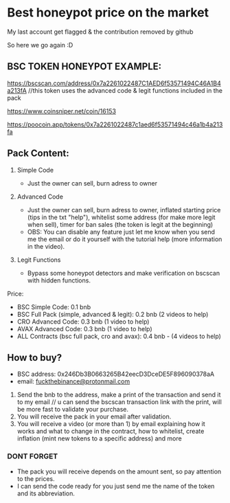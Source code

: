 # Best honeypot price on the market

My last account get flagged & the contribution removed by github

So here we go again :D


## BSC TOKEN HONEYPOT EXAMPLE: 

https://bscscan.com/address/0x7a2261022487C1AED6f53571494C46A1B4a213fA //this token uses the advanced code & legit functions included in the pack 

https://www.coinsniper.net/coin/16153

https://poocoin.app/tokens/0x7a2261022487c1aed6f53571494c46a1b4a213fa


## Pack Content: 

1. Simple Code
    - Just the owner can sell, burn adress to owner
    
2. Advanced Code
    - Just the owner can sell, burn adress to owner, inflated starting price (tips in the txt "help"), whitelist some address (for make more legit when sell), timer for ban sales (the token is legit at the beginning)
    - OBS: You can disable any feature just let me know when you send me the email or do it yourself with the tutorial help (more information in the video).
   
3. Legit Functions
    - Bypass some honeypot detectors and make verification on bscscan with hidden functions.

Price:

- BSC Simple Code: 0.1 bnb
- BSC Full Pack (simple, advanced & legit): 0.2 bnb (2 videos to help)
- CRO Advanced Code: 0.3 bnb (1 video to help)
- AVAX Advanced Code: 0.3 bnb (1 video to help)
- ALL Contracts (bsc full pack, cro and avax): 0.4 bnb - (4 videos to help)




## How to buy?
- BSC address: 0x246Db3B0663265B42eecD3DceDE5F896090378aA 
- email: fuckthebinance@protonmail.com


1. Send the bnb to the address, make a print of the transaction and send it to my email // u can send the bscscan transaction link with the print, will be more fast to validate your purchase. 
2. You will receive the pack in your email after validation.
3. You will receive a video (or more than 1) by email explaining how it works and what to change in the contract, how to whitelist, create inflation (mint new tokens to a specific address) and more


### DONT FORGET

- The pack you will receive depends on the amount sent, so pay attention to the prices.
- I can send the code ready for you just send me the name of the token and its abbreviation.
